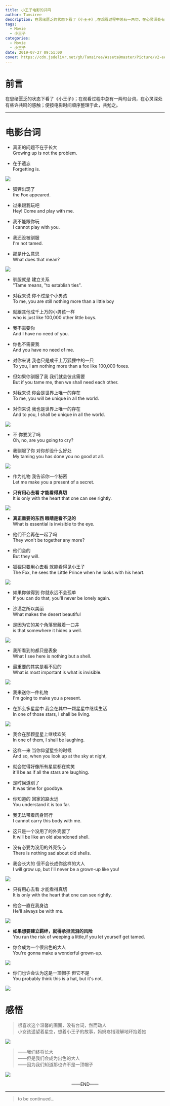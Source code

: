 ```yaml
---
title: 小王子电影的共鸣
author: Tamsiree
description: 在思绪匮乏的状态下看了《小王子》,在观看过程中总有一两句，在心灵深处有些许共鸣的感触,便按电影时间顺序整理于此，共勉之。
tags:
  - Movie
  - 小王子
categories:
  - Movie
  - 小王子
date: 2019-07-27 09:51:00
cover: https://cdn.jsdelivr.net/gh/Tamsiree/Assets@master/Picture/v2-ee7b66d10ef23ef0571b9c77df143f94_hd.jpg
---
```

# 前言

在思绪匮乏的状态下看了《小王子》；在观看过程中总有一两句台词，在心灵深处有些许共鸣的感触；便按电影时间顺序整理于此，共勉之。 

<!-- more -->

---

# 电影台词

* 真正的问题不在于长大  
Growing up is not the problem.

* 在于遗忘  
Forgetting is.

![](https://pic2.zhimg.com/50/7ea04012592d5f29fa90876e979ece3c_hd.jpg)

* 狐狸出现了  
the Fox appeared.

* 过来跟我玩吧  
Hey! Come and play with me.

* 我不能跟你玩  
I cannot play with you.

* 我还没被驯服  
I'm not tamed.

* 那是什么意思  
What does that mean?

![](https://pic2.zhimg.com/50/96ecbffb2110c6c40710f391cb24b554_hd.jpg)



* 驯服就是 建立关系  
"Tame means, "to establish ties".

* 对我来说 你不过是个小男孩  
To me, you are still nothing more than a little boy

* 就跟其他成千上万的小男孩一样  
who is just like 100,000 other little boys.

* 我不需要你  
And I have no need of you.

* 你也不需要我  
And you have no need of me.

* 对你来说 我也只是成千上万狐狸中的一只  
To you, I am nothing more than a fox like 100,000 foxes.

* 但如果你驯服了我 我们就会彼此需要  
But if you tame me, then we shall need each other.

* 对我来说 你会是世界上唯一的存在  
To me, you will be unique in all the world.

* 对你来说 我也是世界上唯一的存在  
And to you, I shall be unique in all the world.

![](https://pic3.zhimg.com/50/96350c1bf175f28f55dfa7915f10a1b1_hd.jpg)  


* 不 你要哭了吗  
Oh, no, are you going to cry?

* 我驯服了你 对你却没什么好处  
My taming you has done you no good at all.

![](https://pic1.zhimg.com/50/0cb0195bb6e3431613aad94564ea0f2d_hd.jpg)


* 作为礼物 我告诉你一个秘密  
Let me make you a present of a secret.

* **只有用心去看 才能看得真切**  
It is only with the heart that one can see rightly.

![](https://pic1.zhimg.com/50/50c2ce69ad04a5e3671f4433127a8c28_hd.jpg)


* **真正重要的东西 眼睛是看不见的**  
What is essential is invisible to the eye.

* 他们不会再在一起了吗  
They won't be together any more?

* 他们会的  
But they will.

* 狐狸只要用心去看 就能看得见小王子  
The Fox, he sees the Little Prince when he looks with his heart.

![](https://pic1.zhimg.com/50/d8ad93788af50544acf73173a95c8959_hd.jpg)


* 如果你做得到 你就永远不会孤单  
If you can do that, you'll never be lonely again.



* 沙漠之所以美丽  
What makes the desert beautiful

* 是因为它的某个角落里藏着一口井  
is that somewhere it hides a well.

![](https://pic2.zhimg.com/50/5a08cac706a807568567de89539e2c5c_hd.jpg)


* 我所看到的都只是表象  
What I see here is nothing but a shell.

* 最重要的其实是看不见的  
What is most important is what is invisible.

![](https://pic2.zhimg.com/50/b22888350a097dc4e2e48dc674d1db61_hd.jpg)




* 我来送你一件礼物  
I'm going to make you a present.

* 在那么多星星中 我会在其中一颗星星中继续生活  
In one of those stars, I shall be living.

![](https://pic2.zhimg.com/50/640046a983f08f9e277d945d27407664_hd.jpg)


* 我会在那颗星星上继续欢笑  
In one of them, I shall be laughing.

* 这样一来 当你仰望星空的时候  
And so, when you look up at the sky at night,

* 就会觉得好像所有星星都在欢笑  
it'll be as if all the stars are laughing.

* 是时候道别了  
It was time for goodbye.

* 你知道的 回家的路太远  
You understand it is too far.

* 我无法带着肉身同行  
I cannot carry this body with me.

* 这只是一个没用了的外壳罢了  
It will be like an old abandoned shell.

* 没有必要为没用的外壳伤心  
There is nothing sad about old shells.



* 我会长大的 但不会长成你这样的大人  
I will grow up, but I'll never be a grown-up like you!

![](https://pic4.zhimg.com/50/0fc5e0636ca49335c9ab9a32bd3d65fb_hd.jpg)



* 只有用心去看 才能看得真切  
It is only with the heart that one can see rightly.

* 他会一直在我身边  
He'll always be with me.

![](https://pic1.zhimg.com/50/388a861676a16f4b81ed6d65da09abcd_hd.jpg)
  

* **如果想要建立羁绊，就得承担流泪的风险**  
You run the risk of weeping a little,if you let yourself get tamed.

* 你会成为一个很出色的大人  
You're gonna make a wonderful grown-up.

![](https://pic3.zhimg.com/50/1d4f1604fc544f276030356fadca00cb_hd.jpg)


* 你们也许会认为这是一顶帽子 但它不是  
You probably think this is a hat, but it's not.

![](https://pic4.zhimg.com/50/9e984fa28e375ac1442705477f87111e_hd.jpg)


# 感悟
> 很喜欢这个温馨的画面，没有台词，然而动人  
> 小女孩遥望着星空，想着小王子的故事，妈妈疼惜理解地环抱着她

![](https://pic3.zhimg.com/50/a0a40b4b563876645277cec05ba41368_hd.jpg)
  

> ——我们终将长大  
> ——但是我们会成为出色的大人  
> ——因为我们知道那也许不是一顶帽子  

![](https://pic2.zhimg.com/50/37470a816d75339f2433e82d1873e58b_hd.jpg)

<center>——END——</center>


---
> to be continued...